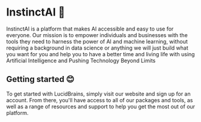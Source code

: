 # InstinctAI 🧠


InstinctAI is a platform that makes AI accessible and easy to use for everyone. Our mission is to empower individuals and businesses with the tools they need to harness the power of AI and machine learning, without requiring a background in data science or anything we will just build what you want for you and help you to have a better time and living life with using Artificial Intelligence and  Pushing Technology Beyond Limits


## Getting started 😊
To get started with LucidBrains, simply visit our website and sign up for an account. From there, you'll have access to all of our packages and tools, as well as a range of resources and support to help you get the most out of our platform.

